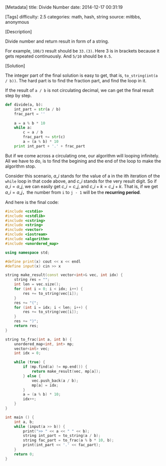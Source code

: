 [Metadata]
title: Divide Number
date: 2014-12-17 00:31:19 

[Tags]
difficulty: 2.5
categories: math, hash, string
source: mitbbs, anonymous

[Description]

Divide number and return result in form of a string.

For example, `100/3` result should be `33.(3)`. Here 3 is in brackets because it gets repeated continuously. And `5/10` should be `0.5`.

[Solution]

The integer part of the final solution is easy to get, that is, ``to_string(int(a / b))``. The hard part is to find the fraction part, and find the loop in it.

If the result of `a / b` is not circulating decimal, we can get the final result step by step.

```python
def divide(a, b):
    int_part = str(a / b)
    frac_part = ''
    
    a = a % b * 10
    while a:
        c = a / b
        frac_part += str(c)
        a = (a % b) * 10
    print int_part + '.' + frac_part
```

But if we come across a circulating one, our algorithm will looping infinitely. All we have to do, is to find the begining and the end of the loop to make the algorithm stop.

Consider this scenario, $a\_i$ stands for the value of a in the ith iteration of the `while` loop in that code above, and $c\_i$ stands for the very result digit. So if $a\_i = a\_j$, we can easily get $c\_i = c\_j$, and $c\_{i+k} = c\_{j+k}$. That is, if we get $a\_i = a\_j$，the number from `i` to `j - 1` will be the **recurring period**.

And here is the final code:

```cpp
#include <cstdio>
#include <cstdlib>
#include <cstring>
#include <string>
#include <vector>
#include <iostream>
#include <algorithm>
#include <unordered_map>

using namespace std;

#define print(x) cout << x << endl
#define input(x) cin >> x

string make_result(const vector<int>& vec, int idx) {
    string res = "";
    int len = vec.size();
    for (int i = 0; i < idx; i++) {
        res += to_string(vec[i]);
    }
    res += "(";
    for (int i = idx; i < len; i++) {
        res += to_string(vec[i]);
    }
    res += ")";
    return res;
}

string to_frac(int a, int b) {
    unordered_map<int, int> mp;
    vector<int> vec;
    int idx = 0;

    while (true) {
        if (mp.find(a) != mp.end()) {
            return make_result(vec, mp[a]);
        } else {
            vec.push_back(a / b);
            mp[a] = idx;
        }
        a = (a % b) * 10;
        idx++;
    }
}

int main () {
    int a, b;
    while (input(a >> b)) {
        print(">> " << a << " " << b);
        string int_part = to_string(a / b);
        string fac_part = to_frac(a % b * 10, b);
        print(int_part << '.' << fac_part);
    }
    return 0;
}
```
